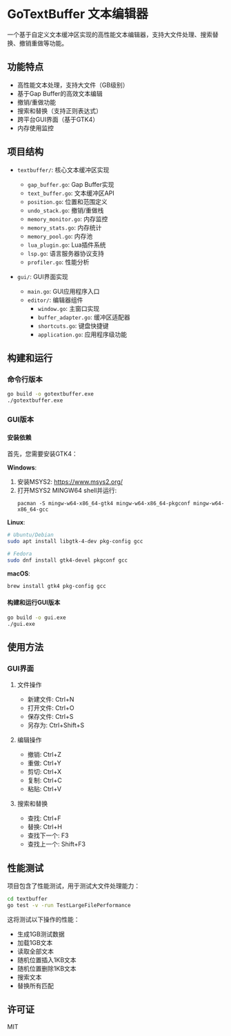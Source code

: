 # GoTextBuffer 文本编辑器

一个基于自定义文本缓冲区实现的高性能文本编辑器，支持大文件处理、搜索替换、撤销重做等功能。

## 功能特点

- 高性能文本处理，支持大文件（GB级别）
- 基于Gap Buffer的高效文本编辑
- 撤销/重做功能
- 搜索和替换（支持正则表达式）
- 跨平台GUI界面（基于GTK4）
- 内存使用监控

## 项目结构

- `textbuffer/`: 核心文本缓冲区实现
  - `gap_buffer.go`: Gap Buffer实现
  - `text_buffer.go`: 文本缓冲区API
  - `position.go`: 位置和范围定义
  - `undo_stack.go`: 撤销/重做栈
  - `memory_monitor.go`: 内存监控
  - `memory_stats.go`: 内存统计
  - `memory_pool.go`: 内存池
  - `lua_plugin.go`: Lua插件系统
  - `lsp.go`: 语言服务器协议支持
  - `profiler.go`: 性能分析

- `gui/`: GUI界面实现
  - `main.go`: GUI应用程序入口
  - `editor/`: 编辑器组件
    - `window.go`: 主窗口实现
    - `buffer_adapter.go`: 缓冲区适配器
    - `shortcuts.go`: 键盘快捷键
    - `application.go`: 应用程序级功能

## 构建和运行

### 命令行版本

```bash
go build -o gotextbuffer.exe
./gotextbuffer.exe
```

### GUI版本

#### 安装依赖

首先，您需要安装GTK4：

**Windows**:
1. 安装MSYS2: https://www.msys2.org/
2. 打开MSYS2 MINGW64 shell并运行:
   ```
   pacman -S mingw-w64-x86_64-gtk4 mingw-w64-x86_64-pkgconf mingw-w64-x86_64-gcc
   ```

**Linux**:
```bash
# Ubuntu/Debian
sudo apt install libgtk-4-dev pkg-config gcc

# Fedora
sudo dnf install gtk4-devel pkgconf gcc
```

**macOS**:
```bash
brew install gtk4 pkg-config gcc
```

#### 构建和运行GUI版本

```bash
go build -o gui.exe
./gui.exe
```

## 使用方法

### GUI界面

1. 文件操作
   - 新建文件: Ctrl+N
   - 打开文件: Ctrl+O
   - 保存文件: Ctrl+S
   - 另存为: Ctrl+Shift+S

2. 编辑操作
   - 撤销: Ctrl+Z
   - 重做: Ctrl+Y
   - 剪切: Ctrl+X
   - 复制: Ctrl+C
   - 粘贴: Ctrl+V

3. 搜索和替换
   - 查找: Ctrl+F
   - 替换: Ctrl+H
   - 查找下一个: F3
   - 查找上一个: Shift+F3

## 性能测试

项目包含了性能测试，用于测试大文件处理能力：

```bash
cd textbuffer
go test -v -run TestLargeFilePerformance
```

这将测试以下操作的性能：
- 生成1GB测试数据
- 加载1GB文本
- 读取全部文本
- 随机位置插入1KB文本
- 随机位置删除1KB文本
- 搜索文本
- 替换所有匹配

## 许可证

MIT 